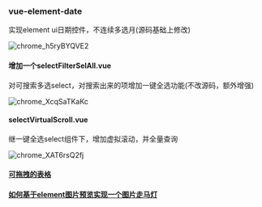### vue-element-date

实现element ui日期控件，不连续多选月(源码基础上修改)

![chrome_h5ryBYQVE2](https://user-images.githubusercontent.com/18522167/187735830-3fe1dd92-88ec-4d41-809c-69cd3c153fc6.gif)


#### 增加一个selectFilterSelAll.vue
对可搜索多选select，对搜索出来的项增加一键全选功能(不改源码，额外增强)

![chrome_XcqSaTKaKc](https://user-images.githubusercontent.com/18522167/187736784-fab7591e-75da-4edc-baef-0cbf9f782d8d.gif)



#### selectVirtualScroll.vue
继一键全选select组件下，增加虚拟滚动，并全量查询

![chrome_XAT6rsQ2fj](https://user-images.githubusercontent.com/18522167/190673726-617ce548-d8eb-420f-9a9f-7d44e389e456.gif)

#### [可拖拽的表格](https://github.com/zack-xy/o-bricks/blob/6586725e8d08ac10f31da80252636737f079e185/vue-element-date/src/pages/monthsPage.vue)


#### [如何基于element图片预览实现一个图片走马灯](https://github.com/zack-xy/o-bricks/blob/main/vue-element-date/src/pages/picsCarousel.vue)

